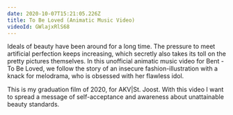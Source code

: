 ```yaml
---
date: 2020-10-07T15:21:05.226Z
title: To Be Loved (Animatic Music Video)
videoId: GWlajxRlS68
---
```

Ideals of beauty have been around for a long time. The pressure to meet artificial perfection keeps increasing, which secretly also takes its toll on the pretty pictures themselves. In this unofficial animatic music video for Bent - To Be Loved, we follow the story of an insecure fashion-illustration with a knack for melodrama, who is obsessed with her flawless idol.

This is my graduation film of 2020, for AKV|St. Joost. With this video I want to spread a message of self-acceptance and awareness about unattainable beauty standards.
